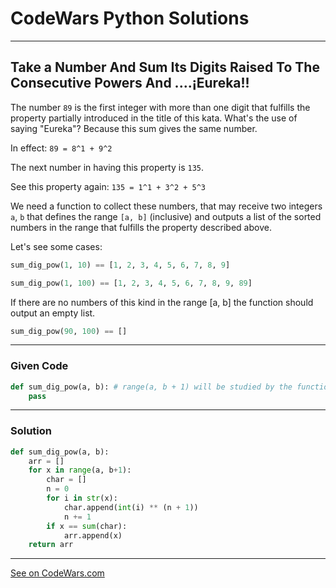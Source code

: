 # CodeWars Python Solutions

---

## Take a Number And Sum Its Digits Raised To The Consecutive Powers And ....¡Eureka!!

The number `89` is the first integer with more than one digit that fulfills the property partially introduced in the title of this kata. What's the use of saying "Eureka"? Because this sum gives the same number.

In effect: `89 = 8^1 + 9^2`

The next number in having this property is `135`.

See this property again: `135 = 1^1 + 3^2 + 5^3`

We need a function to collect these numbers, that may receive two integers `a`, `b` that defines the range `[a, b]` (inclusive) and outputs a list of the sorted numbers in the range that fulfills the property described above.

Let's see some cases:


```python
sum_dig_pow(1, 10) == [1, 2, 3, 4, 5, 6, 7, 8, 9]

sum_dig_pow(1, 100) == [1, 2, 3, 4, 5, 6, 7, 8, 9, 89]
```

If there are no numbers of this kind in the range [a, b] the function should output an empty list.

```python
sum_dig_pow(90, 100) == []
```

---

### Given Code


```python
def sum_dig_pow(a, b): # range(a, b + 1) will be studied by the function
    pass
```

---

### Solution 


```python
def sum_dig_pow(a, b):
    arr = []
    for x in range(a, b+1):
        char = []
        n = 0
        for i in str(x):
            char.append(int(i) ** (n + 1))
            n += 1
        if x == sum(char):
            arr.append(x)
    return arr
```

---




[See on CodeWars.com](https://www.codewars.com/kata/5626b561280a42ecc50000d1/)
